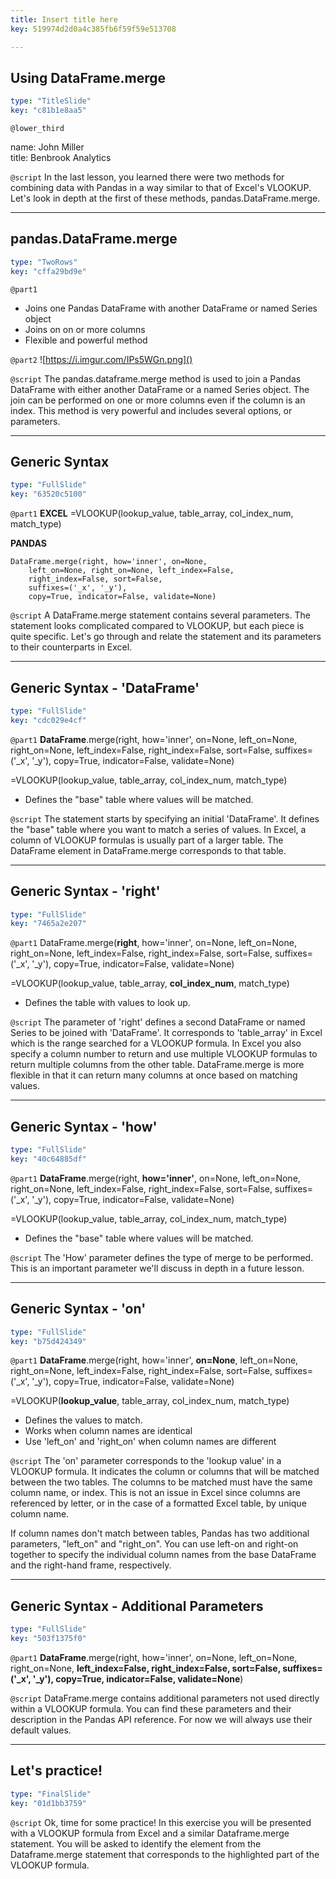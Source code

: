 ```yaml
---
title: Insert title here
key: 519974d2d0a4c385fb6f59f59e513708

---
```

## Using DataFrame.merge

```yaml
type: "TitleSlide"
key: "c81b1e8aa5"
```

`@lower_third`

name: John Miller	
title: Benbrook Analytics


`@script`
In the last lesson, you learned there were two methods for combining data with Pandas in a way similar to that of Excel's VLOOKUP. Let's look in depth at the first of these methods, pandas.DataFrame.merge.


---
## pandas.DataFrame.merge

```yaml
type: "TwoRows"
key: "cffa29bd9e"
```

`@part1`
- Joins one Pandas DataFrame with another DataFrame or named Series object
- Joins on on or more columns
- Flexible and powerful method


`@part2`
![https://i.imgur.com/IPs5WGn.png]()


`@script`
The pandas.dataframe.merge method is used to join a Pandas DataFrame with either another DataFrame or a named Series object. The join can be performed on one or more columns even if the column is an index. This method is very powerful and includes several options, or parameters.


---
## Generic Syntax

```yaml
type: "FullSlide"
key: "63520c5100"
```

`@part1`
**EXCEL**
=VLOOKUP(lookup_value, table_array, col_index_num, match_type)



**PANDAS**
```
DataFrame.merge(right, how='inner', on=None,
	left_on=None, right_on=None, left_index=False, 
    right_index=False, sort=False, 
    suffixes=('_x', '_y'), 
    copy=True, indicator=False, validate=None)
```


`@script`
A DataFrame.merge statement contains several parameters. The statement looks complicated compared to VLOOKUP, but each piece is quite specific. Let's go through and relate the statement and its parameters to their counterparts in Excel.


---
## Generic Syntax - 'DataFrame'

```yaml
type: "FullSlide"
key: "cdc029e4cf"
```

`@part1`
**DataFrame**.merge(right, how='inner', on=None,
	left_on=None, right_on=None, left_index=False, 
    right_index=False, sort=False, 
    suffixes=('_x', '_y'), 
    copy=True, indicator=False, validate=None)

=VLOOKUP(lookup_value, table_array, col_index_num, match_type)

- Defines the "base" table where values will be matched.


`@script`
The statement starts by specifying an initial 'DataFrame'. It defines the "base" table where you want to match a series of values. In Excel, a column of VLOOKUP formulas is usually part of a larger table. The DataFrame element in DataFrame.merge corresponds to that table.


---
## Generic Syntax - 'right'

```yaml
type: "FullSlide"
key: "7465a2e207"
```

`@part1`
DataFrame.merge(**right**, how='inner', on=None,
	left_on=None, right_on=None, left_index=False, 
    right_index=False, sort=False, 
    suffixes=('_x', '_y'), 
    copy=True, indicator=False, validate=None)


=VLOOKUP(lookup_value, table_array, **col_index_num**, match_type)

- Defines the table with values to look up.


`@script`
The parameter of 'right' defines a second DataFrame or named Series to be joined with 'DataFrame'. It corresponds to 'table_array' in Excel which is the range searched for a VLOOKUP formula. In Excel you also specify a column number to return and use multiple VLOOKUP formulas to return multiple columns from the other table. DataFrame.merge is more flexible in that it can return many columns at once based on matching values.


---
## Generic Syntax - 'how'

```yaml
type: "FullSlide"
key: "40c64885df"
```

`@part1`
**DataFrame**.merge(right, **how='inner'**, on=None,
	left_on=None, right_on=None, left_index=False, 
    right_index=False, sort=False, 
    suffixes=('_x', '_y'), 
    copy=True, indicator=False, validate=None)


=VLOOKUP(lookup_value, table_array, col_index_num, match_type)

- Defines the "base" table where values will be matched.


`@script`
The 'How' parameter defines the type of merge to be performed. This is an important parameter we'll discuss in depth in a future lesson.


---
## Generic Syntax - 'on'

```yaml
type: "FullSlide"
key: "b75d424349"
```

`@part1`
**DataFrame**.merge(right, how='inner', **on=None**,
	left_on=None, right_on=None, left_index=False, 
    right_index=False, sort=False, 
    suffixes=('_x', '_y'), 
    copy=True, indicator=False, validate=None)


=VLOOKUP(**lookup_value**, table_array, col_index_num, match_type)

- Defines the values to match.
- Works when column names are identical
- Use 'left_on' and 'right_on' when column names are different


`@script`
The 'on' parameter corresponds to the 'lookup value' in a VLOOKUP formula. It indicates the column or columns that will be matched between the two tables. The columns to be matched must have the same column name, or index. This is not an issue in Excel since columns are referenced by letter, or in the case of a formatted Excel table, by unique column name.

If column names don't match between tables, Pandas has two additional parameters, "left_on" and "right_on". You can use left-on and right-on together to specify the individual column names from the base DataFrame and the right-hand frame, respectively.


---
## Generic Syntax - Additional Parameters

```yaml
type: "FullSlide"
key: "503f1375f0"
```

`@part1`
**DataFrame**.merge(right, how='inner', on=None,
	left_on=None, right_on=None, **left_index=False, 
    right_index=False, sort=False, 
    suffixes=('_x', '_y'), 
    copy=True, indicator=False, validate=None**)


`@script`
DataFrame.merge contains additional parameters not used directly within a VLOOKUP formula. You can find these parameters and their description in the Pandas API reference. For now we will always use their default values.


---
## Let's practice!

```yaml
type: "FinalSlide"
key: "01d1bb3759"
```

`@script`
Ok, time for some practice! In this exercise you will be presented with a VLOOKUP formula from Excel and a similar Dataframe.merge statement. You will be asked to identify the element from the Dataframe.merge statement that corresponds to the highlighted part of the VLOOKUP formula.

